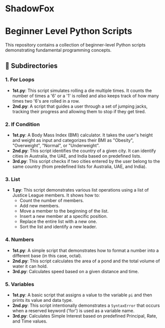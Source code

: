 # ShadowFox
# Beginner Level Python Scripts

This repository contains a collection of beginner-level Python scripts demonstrating fundamental programming concepts.

## 📁 Subdirectories

### 1. For Loops

* **1st.py**: This script simulates rolling a die multiple times. It counts the number of times a '6' or a '1' is rolled and also keeps track of how many times two '6's are rolled in a row.
* **2nd.py**: A script that guides a user through a set of jumping jacks, tracking their progress and allowing them to stop if they get tired.

### 2. If Condition

* **1st.py**: A Body Mass Index (BMI) calculator. It takes the user's height and weight as input and categorizes their BMI as "Obesity", "Overweight", "Normal", or "Underweight".
* **2nd.py**: This script identifies the country of a given city. It can identify cities in Australia, the UAE, and India based on predefined lists.
* **3rd.py**: This script checks if two cities entered by the user belong to the same country (from predefined lists for Australia, UAE, and India).

### 3. List

* **1.py**: This script demonstrates various list operations using a list of Justice League members. It shows how to:
    * Count the number of members.
    * Add new members.
    * Move a member to the beginning of the list.
    * Insert a new member at a specific position.
    * Replace the entire list with a new one.
    * Sort the list and identify a new leader.

### 4. Numbers

* **1st.py**: A simple script that demonstrates how to format a number into a different base (in this case, octal).
* **2nd.py**: This script calculates the area of a pond and the total volume of water it can hold.
* **3rd.py**: Calculates speed based on a given distance and time.

### 5. Variables

* **1st.py**: A basic script that assigns a value to the variable `pi` and then prints its value and data type.
* **2nd.py**: This script intentionally demonstrates a `SyntaxError` that occurs when a reserved keyword ('for') is used as a variable name.
* **3rd.py**: Calculates Simple Interest based on predefined Principal, Rate, and Time values.
